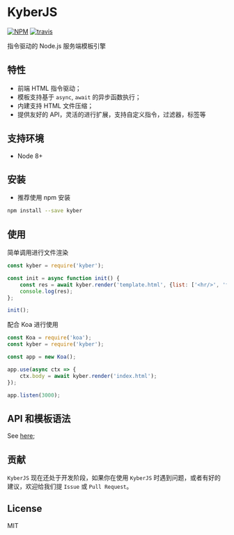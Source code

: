 # KyberJS

[![NPM][npm-version-image]][npm-version-url] [![travis][travis-image]][travis-url]

指令驱动的 Node.js 服务端模板引擎

## 特性

- 前端 HTML 指令驱动；
- 模板支持基于 `async`, `await` 的异步函数执行；
- 内建支持 HTML 文件压缩；
- 提供友好的 API，灵活的进行扩展，支持自定义指令，过滤器，标签等

## 支持环境

- Node 8+

## 安装

- 推荐使用 npm 安装

```bash
npm install --save kyber
```

## 使用

简单调用进行文件渲染

```javascript
const kyber = require('kyber');

const init = async function init() {
    const res = await kyber.render('template.html', {list: ['<hr/>', 'foo', 'bar'], title: 'Hello Kyber'});
    console.log(res);
};

init();
```

配合 Koa 进行使用

```javascript
const Koa = require('koa');
const kyber = require('kyber');

const app = new Koa();

app.use(async ctx => {
    ctx.body = await kyber.render('index.html');
});

app.listen(3000);
```

## API 和模板语法

See [here](./document.md);

## 贡献

`KyberJS` 现在还处于开发阶段，如果你在使用 `KyberJS` 时遇到问题，或者有好的建议，欢迎给我们提 `Issue` 或 `Pull Request`。

## License

MIT

[npm-version-image]: https://img.shields.io/npm/v/kyber.svg?style=flat-square
[npm-version-url]: https://www.npmjs.com/package/kyber
[travis-image]: https://img.shields.io/travis/kyberjs/kyber/master.svg?style=flat-square
[travis-url]: https://travis-ci.org/kyberjs/kyber
